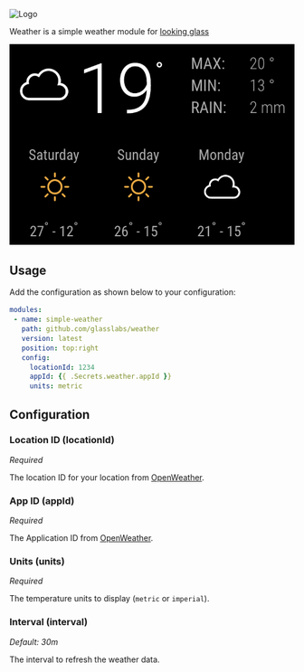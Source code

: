 ![Logo](http://svg.wiersma.co.za/glasslabs/module?title=WEATHER&tag=a%20simple%20weather%20module)

Weather is a simple weather module for [looking glass](http://github.com/glasslabs/looking-glass)

![Screenshot](.readme/screenshot.png)

## Usage

Add the configuration as shown below to your configuration:

```yaml
modules:
 - name: simple-weather
   path: github.com/glasslabs/weather
   version: latest
   position: top:right
   config:
     locationId: 1234
     appId: {{ .Secrets.weather.appId }}
     units: metric
```

## Configuration

### Location ID (locationId)

*Required*

The location ID for your location from [OpenWeather](https://openweathermap.org/find).

### App ID (appId)

*Required*

The Application ID from [OpenWeather](https://openweathermap.org).

### Units (units)

*Required*

The temperature units to display (`metric` or `imperial`).

### Interval (interval)

*Default: 30m*

The interval to refresh the weather data.